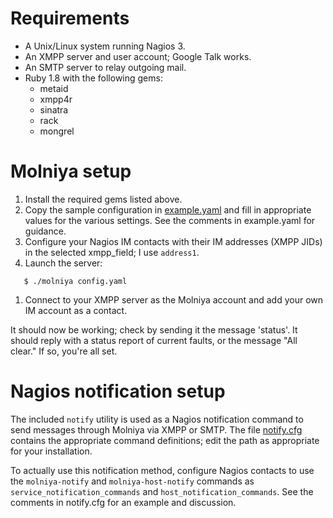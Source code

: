 # Requirements #

  * A Unix/Linux system running Nagios 3.
  * An XMPP server and user account; Google Talk works.
  * An SMTP server to relay outgoing mail.
  * Ruby 1.8 with the following gems:
    * metaid
    * xmpp4r
    * sinatra
    * rack
    * mongrel

# Molniya setup #

  1. Install the required gems listed above.
  1. Copy the sample configuration in [example.yaml](http://molniya.googlecode.com/svn/trunk/example.yaml) and fill in appropriate values for the various settings. See the comments in example.yaml for guidance.
  1. Configure your Nagios IM contacts with their IM addresses (XMPP JIDs) in the selected xmpp\_field; I use `address1`.
  1. Launch the server:
```
   $ ./molniya config.yaml
```
  1. Connect to your XMPP server as the Molniya account and add your own IM account as a contact.

It should now be working; check by sending it the message 'status'. It should reply with a status report of current faults, or the message "All clear." If so, you're all set.

# Nagios notification setup #

The included `notify` utility is used as a Nagios notification command to send messages through Molniya via XMPP or SMTP. The file [notify.cfg](http://molniya.googlecode.com/svn/trunk/notify.cfg) contains the appropriate command definitions; edit the path as appropriate for your installation.

To actually use this notification method, configure Nagios contacts to use the `molniya-notify` and `molniya-host-notify` commands as
`service_notification_commands` and `host_notification_commands`. See the
comments in notify.cfg for an example and discussion.